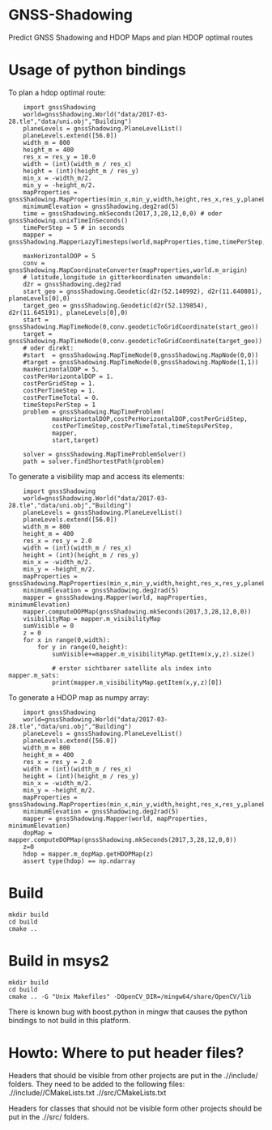 # GNSS-Shadowing
Predict GNSS Shadowing and HDOP Maps and plan HDOP optimal routes 




Usage of python bindings
===

To plan a hdop optimal route:
```
    import gnssShadowing
    world=gnssShadowing.World("data/2017-03-28.tle","data/uni.obj","Building")
    planeLevels = gnssShadowing.PlaneLevelList()
    planeLevels.extend([56.0])
    width_m = 800
    height_m = 400
    res_x = res_y = 10.0
    width = (int)(width_m / res_x)
    height = (int)(height_m / res_y)
    min_x = -width_m/2.
    min_y = -height_m/2.
    mapProperties = gnssShadowing.MapProperties(min_x,min_y,width,height,res_x,res_y,planeLevels)
    minimumElevation = gnssShadowing.deg2rad(5)
    time = gnssShadowing.mkSeconds(2017,3,28,12,0,0) # oder gnssShadowing.unixTimeInSeconds()
    timePerStep = 5 # in seconds
    mapper = gnssShadowing.MapperLazyTimesteps(world,mapProperties,time,timePerStep,minimumElevation)

    maxHorizontalDOP = 5
    conv = gnssShadowing.MapCoordinateConverter(mapProperties,world.m_origin)
    # latitude,longitude in gitterkoordinaten umwandeln:
    d2r = gnssShadowing.deg2rad
    start_geo = gnssShadowing.Geodetic(d2r(52.140992), d2r(11.640801), planeLevels[0],0)
    target_geo = gnssShadowing.Geodetic(d2r(52.139854), d2r(11.645191), planeLevels[0],0)
    start = gnssShadowing.MapTimeNode(0,conv.geodeticToGridCoordinate(start_geo))
    target = gnssShadowing.MapTimeNode(0,conv.geodeticToGridCoordinate(target_geo))
    # oder direkt:
    #start  = gnssShadowing.MapTimeNode(0,gnssShadowing.MapNode(0,0))
    #target = gnssShadowing.MapTimeNode(0,gnssShadowing.MapNode(1,1))
    maxHorizontalDOP = 5.
    costPerHorizontalDOP = 1.
    costPerGridStep = 1.
    costPerTimeStep = 1.
    costPerTimeTotal = 0.
    timeStepsPerStep = 1
    problem = gnssShadowing.MapTimeProblem(
            maxHorizontalDOP,costPerHorizontalDOP,costPerGridStep,
            costPerTimeStep,costPerTimeTotal,timeStepsPerStep,
            mapper, 
            start,target)

    solver = gnssShadowing.MapTimeProblemSolver()
    path = solver.findShortestPath(problem)
```

To generate a visibility map and access its elements:
```
    import gnssShadowing
    world=gnssShadowing.World("data/2017-03-28.tle","data/uni.obj","Building")
    planeLevels = gnssShadowing.PlaneLevelList()
    planeLevels.extend([56.0])
    width_m = 800
    height_m = 400
    res_x = res_y = 2.0
    width = (int)(width_m / res_x)
    height = (int)(height_m / res_y)
    min_x = -width_m/2.
    min_y = -height_m/2.
    mapProperties = gnssShadowing.MapProperties(min_x,min_y,width,height,res_x,res_y,planeLevels)
    minimumElevation = gnssShadowing.deg2rad(5)
    mapper = gnssShadowing.Mapper(world, mapProperties, minimumElevation)
    mapper.computeDOPMap(gnssShadowing.mkSeconds(2017,3,28,12,0,0))
    visibilityMap = mapper.m_visibilityMap
    sumVisible = 0
    z = 0
    for x in range(0,width):
        for y in range(0,height):
            sumVisible+=mapper.m_visibilityMap.getItem(x,y,z).size()
            
            # erster sichtbarer satellite als index into mapper.m_sats:
            print(mapper.m_visibilityMap.getItem(x,y,z)[0]) 
```


To generate a HDOP map as numpy array:
```
    import gnssShadowing
    world=gnssShadowing.World("data/2017-03-28.tle","data/uni.obj","Building")
    planeLevels = gnssShadowing.PlaneLevelList()
    planeLevels.extend([56.0])
    width_m = 800
    height_m = 400
    res_x = res_y = 2.0
    width = (int)(width_m / res_x)
    height = (int)(height_m / res_y)
    min_x = -width_m/2.
    min_y = -height_m/2.
    mapProperties = gnssShadowing.MapProperties(min_x,min_y,width,height,res_x,res_y,planeLevels)
    minimumElevation = gnssShadowing.deg2rad(5)
    mapper = gnssShadowing.Mapper(world, mapProperties, minimumElevation)
    dopMap = mapper.computeDOPMap(gnssShadowing.mkSeconds(2017,3,28,12,0,0))
    z=0
    hdop = mapper.m_dopMap.getHDOPMap(z)
    assert type(hdop) == np.ndarray
```

Build
===

```
mkdir build
cd build
cmake ..
```

Build in msys2
===

```
mkdir build
cd build
cmake .. -G "Unix Makefiles" -DOpenCV_DIR=/mingw64/share/OpenCV/lib
```

There is known bug with boost.python in mingw that causes the python bindings to not build in this platform.

Howto: Where to put header files?
===
Headers that should be visible from other projects are put in
the ./<project-name>/include/<project-name> folders.
They need to be added to the following files:
 ./<project-name>/include/<project-name>/CMakeLists.txt
 ./<project-name>/src/CMakeLists.txt

Headers for classes that should not be visible form other projects
should be put in the ./<project-name>/src/ folders.

